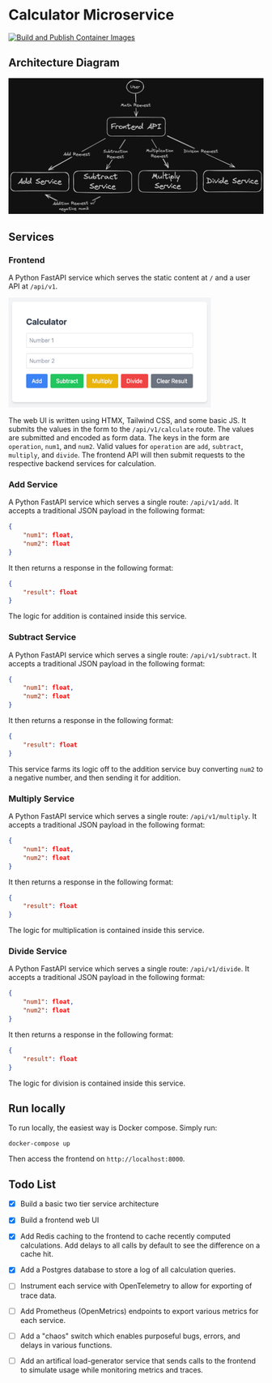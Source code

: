 # Calculator Microservice

[![Build and Publish Container Images](https://github.com/MaxAnderson95/calculator-microservice/actions/workflows/build.yaml/badge.svg)](https://github.com/MaxAnderson95/calculator-microservice/actions/workflows/build.yaml)

## Architecture Diagram

<img src="./assets/diagram.png" alt="Service Diagram" width="900px"/>

## Services

### Frontend

A Python FastAPI service which serves the static content at `/` and a user API at `/api/v1`.

<img src="./assets/ui.png" alt="Main UI screen" width="400px" />

The web UI is written using HTMX, Tailwind CSS, and some basic JS. It submits the values in the form to the `/api/v1/calculate` route. The values are submitted and encoded as form data. The keys in the form are `operation`, `num1`, and `num2`. Valid values for `operation` are `add`, `subtract`, `multiply`, and `divide`. The frontend API will then submit requests to the respective backend services for calculation.

### Add Service

A Python FastAPI service which serves a single route: `/api/v1/add`. It accepts a traditional JSON payload in the following format:

```json
{
    "num1": float,
    "num2": float
}
```

It then returns a response in the following format:

```json
{
    "result": float
}
```

The logic for addition is contained inside this service.

### Subtract Service

A Python FastAPI service which serves a single route: `/api/v1/subtract`. It accepts a traditional JSON payload in the following format:

```json
{
    "num1": float,
    "num2": float
}
```

It then returns a response in the following format:

```json
{
    "result": float
}
```

This service farms its logic off to the addition service buy converting `num2` to a negative number, and then sending it for addition.

### Multiply Service

A Python FastAPI service which serves a single route: `/api/v1/multiply`. It accepts a traditional JSON payload in the following format:

```json
{
    "num1": float,
    "num2": float
}
```

It then returns a response in the following format:

```json
{
    "result": float
}
```

The logic for multiplication is contained inside this service.

### Divide Service

A Python FastAPI service which serves a single route: `/api/v1/divide`. It accepts a traditional JSON payload in the following format:

```json
{
    "num1": float,
    "num2": float
}
```

It then returns a response in the following format:

```json
{
    "result": float
}
```

The logic for division is contained inside this service.

## Run locally

To run locally, the easiest way is Docker compose. Simply run:

```
docker-compose up
```

Then access the frontend on `http://localhost:8000`.

## Todo List

- [x] Build a basic two tier service architecture

- [x] Build a frontend web UI

- [x] Add Redis caching to the frontend to cache recently computed calculations. Add delays to all calls by default to see the difference on a cache hit.

- [x] Add a Postgres database to store a log of all calculation queries.

- [ ] Instrument each service with OpenTelemetry to allow for exporting of trace data.

- [ ] Add Prometheus (OpenMetrics) endpoints to export various metrics for each service.

- [ ] Add a "chaos" switch which enables purposeful bugs, errors, and delays in various functions.

- [ ] Add an artifical load-generator service that sends calls to the frontend to simulate usage while monitoring metrics and traces.
